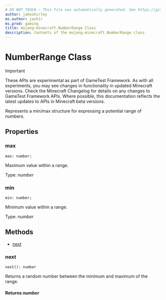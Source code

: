 ```yaml
---
# DO NOT TOUCH — This file was automatically generated. See https://github.com/Mojang/MinecraftScriptingApiDocsGenerator to modify descriptions, examples, etc.
author: jakeshirley
ms.author: jashir
ms.prod: gaming
title: mojang-minecraft.NumberRange Class
description: Contents of the mojang-minecraft.NumberRange class.
---
```

# NumberRange Class
>[!IMPORTANT]
>These APIs are experimental as part of GameTest Framework. As with all experiments, you may see changes in functionality in updated Minecraft versions. Check the Minecraft Changelog for details on any changes to GameTest Framework APIs. Where possible, this documentation reflects the latest updates to APIs in Minecraft beta versions.

Represents a min/max structure for expressing a potential range of numbers.

## Properties
### **max**
`max: number;`

Maximum value within a range.

Type: *number*


### **min**
`min: number;`

Minimum value within a range.

Type: *number*



## Methods
- [next](#next)
  
### **next**
`
next(): number
`

Returns a random number between the minimum and maximum of the range.

#### **Returns** *number*



